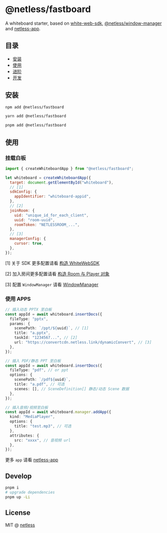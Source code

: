 # @netless/fastboard

A whiteboard starter, based on [white-web-sdk](https://www.npmjs.com/package/white-web-sdk), [@netless/window-manager](https://www.npmjs.com/package/@netless/window-manager)
and [netless-app](https://github.com/netless-io/netless-app).

## 目录

- [安装](#安装)
- [使用](#使用)
- [进阶](./docs/advanced.md)
- [开发](#开发)

## 安装

```bash
npm add @netless/fastboard
```

```bash
yarn add @netless/fastboard
```

```bash
pnpm add @netless/fastboard
```

## 使用

### 挂载白板

```js
import { createWhiteboardApp } from "@netless/fastboard";

let whiteboard = createWhiteboardApp({
  target: document.getElementById("whiteboard"),
  // [1]
  sdkConfig: {
    appIdentifier: "whiteboard-appid",
  },
  // [2]
  joinRoom: {
    uid: "unique_id_for_each_client",
    uuid: "room-uuid",
    roomToken: "NETLESSROOM_...",
  },
  // [3]
  managerConfig: {
    cursor: true,
  },
});
```

[1] 关于 SDK 更多配置请看 [构造 WhiteWebSDK](#https://developer.netless.link/javascript-zh/home/construct-white-web-sdk)

[2] 加入房间更多配置请看 [构造 Room 与 Player 对象](#https://developer.netless.link/javascript-zh/home/construct-room-and-player)

[3] 配置 `WindowManager` 请看 [WindowManager](#https://github.com/netless-io/window-manager#mount)

### 使用 APPS

```typescript
// 插入动态 PPTX 至白板
const appId = await whiteboard.insertDocs({
  fileType: "pptx",
  params: {
    scenePath: `/ppt/${uuid}`, // [1]
    title: "a.pptx",
    taskId: "1234567...", // [2]
    url: "https://convertcdn.netless.link/dynamicConvert", // [3]
  },
});

// 插入 PDF/静态 PPT 至白板
const appId = await whiteboard.insertDocs({
  fileType: "pdf", // or ppt
  options: {
    scenePath: `/pdf${uuid}`,
    title: "a.pdf", // 可选
    scenes: [], // SceneDefinition[] 静态/动态 Scene 数据
  },
});

// 插入音频/视频至白板
const appId = await whiteboard.manager.addApp({
  kind: "MediaPlayer",
  options: {
    title: "test.mp3", // 可选
  },
  attributes: {
    src: "xxxx", // 音视频 url
  },
});
```

更多 `app` 请看 [netless-app](#https://github.com/netless-io/netless-app)

## Develop

```bash
pnpm i
# upgrade dependencies
pnpm up -Li
```

## License

MIT @ [netless](https://github.com/netless-io)
